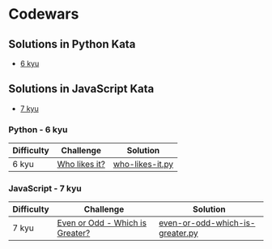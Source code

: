 # Codewars
## Solutions in Python Kata
- [6 kyu](#python---6-kyu)
## Solutions in JavaScript Kata
- [7 kyu](#javascript---7-kyu)


### Python - 6 kyu
|	Difficulty | Challenge	| Solution |
|------------|------------|----------|
| 6 kyu | [Who likes it?](https://www.codewars.com/kata/5266876b8f4bf2da9b000362) | [who-likes-it.py](./Python/who-likes-it.py) |

### JavaScript - 7 kyu
|	Difficulty | Challenge	| Solution |
|------------|------------|----------|
| 7 kyu | [Even or Odd - Which is Greater?](https://www.codewars.com/kata/57f7b8271e3d9283300000b4) | [even-or-odd-which-is-greater.py](./Javascript/even-or-odd-which-is-greater.py) |
